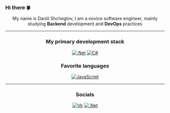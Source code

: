 ### Hi there 🍀

<div align="center">My name is Daniil Shcheglov, I am a novice software engineer, mainly studying <strong>Backend</strong> development and <strong>DevOps</strong> practices</div>

---
<div align="center">
  
### My primary development stack

[![.Net](https://img.shields.io/badge/.NET-5C2D91?style=for-the-badge&logo=.net&logoColor=white)](#)
[![C#](https://img.shields.io/badge/c%23-%23239120?style=for-the-badge&logoColor=white)](#)
  
### Favorite languages

[![JavaScript](https://img.shields.io/badge/javascript-%23323330.svg?style=for-the-badge&logo=javascript&logoColor=%23F7DF1E&link=https://github.com/DanilScheglov)](https://github.com/DanilScheglov)

---

### Socials
  
[![Vk](https://img.shields.io/badge/Vkontakte-5C2D91?style=for-the-badge&logo=vk&logoColor=white)](#)
[![.Net](https://img.shields.io/badge/Telegram-5a61d7?style=for-the-badge&logo=telegram&logoColor=white)](#)
